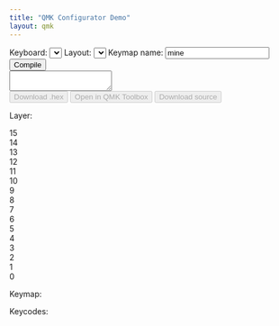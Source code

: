```yaml
---
title: "QMK Configurator Demo"
layout: qmk
---
```


<select id="template" style="display:none;">
    <option id="templateOption"></option>
</select>
<div id="controller">
  <div id="controller-top">
    <label>Keyboard: <select id="keyboard" onChange=" setSelectWidth(this);"></select></label> 
    <label>Layout: <select id="layout" onChange=" setSelectWidth(this);"></select></label>
    <label id="keymap-name-label">Keymap name: <input id="keymap-name" type="text" value="mine" /></label>
    <button id="compile">Compile</button>
  </div><textarea id="status" readonly></textarea><div id="controller-bottom">
    <button id="hex" disabled>Download .hex</button>
    <button id="toolbox" disabled>Open in QMK Toolbox</button>
    <button id="source" disabled>Download source</button>
  </div>
</div>
<div class="split-content">
  <div class="left-side">
    <p><label>Layer:</label></p>
    <div id="layers">
      <div class="layer">15</div>
      <div class="layer">14</div>
      <div class="layer">13</div>
      <div class="layer">12</div>
      <div class="layer">11</div>
      <div class="layer">10</div>
      <div class="layer">9</div>
      <div class="layer">8</div>
      <div class="layer">7</div>
      <div class="layer">6</div>
      <div class="layer">5</div>
      <div class="layer">4</div>
      <div class="layer">3</div>
      <div class="layer">2</div>
      <div class="layer">1</div>
      <div class="layer active">0</div>
    </div>
  </div>
  <div class="right-side">
    <p><label>Keymap:</label></p>
    <div id="visual-keymap"></div>
  </div>
</div>
<p style="clear:both">
  <label>Keycodes:</label>
  <div id="keycodes"></div>
</p>
<style>

#compile, #hex, #toolbox, #source {
  float: right;
  line-height: 120%;
  margin: 0px 4px 0px 0px;
  border-radius: 3px;
  background-color: #49ad4c;
  color: white;
  border: 0px solid #000;
  padding: 3px 6px;
  cursor: pointer;
}

#compile, #hex {
  margin: 0px;
}

#source, #toolbox {
  float: left;
}

#compile:disabled, #hex:disabled, #toolbox:disabled, #source:disabled {
  background: #ccc;
  color: #999;
  cursor: unset;
}

#controller-top {
  padding: 5px;
  border-radius:  5px 5px 0px 0px;
  background: #eee;
  border-color: #ccc;
  border-style: solid;
  border-width: 1px 1px 0px 1px;
  margin: 0px auto;
  box-sizing: border-box;
  -moz-box-sizing: border-box;
  -webkit-box-sizing: border-box;
  overflow: hidden;
  line-height: 100%;
}

select, input, label, button {
  font-family: monospace;
  font-size: 12px;
}

#status {
  padding: 2px 5px;
  background: #333;
  color: #fff;
  border: 1px solid #000;
  font-family: monospace;
  white-space: pre-wrap;
  overflow-y: scroll;
  height: 200px;
  font-size: 12px;
  width: 100%;
  margin: 0px auto;
  box-sizing: border-box;
  -moz-box-sizing: border-box;
  -webkit-box-sizing: border-box;
  display: block;
}

#controller-bottom {
  padding: 5px;
  border-radius: 0px 0px 5px 5px;
  background: #eee;
  border-color: #ccc;
  border-style: solid;
  border-width: 0px 1px 1px 1px;
  margin: 0px auto;
  box-sizing: border-box;
  -moz-box-sizing: border-box;
  -webkit-box-sizing: border-box;
  overflow: hidden;
  line-height: 100%;
}

#layers {
  column-count: 2;
  padding-right: 10px;
}

#layers:before {
  border-left: 1px dashed #ccc;
  border-right: 1px dashed #ccc;
  content: "";
  height: 250px;
  position: absolute;
  left: 12px;
  width: 38px;
  z-index: -1;
}

.layer {
  width: 25px;
  height: 25px;
  border-radius: 25px;
  box-sizing: border-box;
  -moz-box-sizing: border-box;
  -webkit-box-sizing: border-box;
  border: 1px solid #ccc;
  display: flex;
  justify-content: space-around;
  align-items: center;
  line-height: 80%;
  font-size: 80%;
  margin-bottom: 10px;
  background: #fff;
}

.layer:hover {
  cursor: pointer;
  background: #eee;
}

.layer.active {
  background: #ccc;
  color: #fff;
}

.layer.non-empty {
  font-weight: bold;
}

.split-content {
}

.left-side {
  float: left;
}

.right-side {
  float: left;
}

#visual-keymap {
  position: relative;
  height: 300px;
}

.key {
  border: #ccc 1px solid;
  border-radius: 2px;
  position: absolute;
  box-sizing: border-box;
  -moz-box-sizing: border-box;
  -webkit-box-sizing: border-box;
  display: flex;
  justify-content: space-around;
  align-items: center;
  text-align: center;
  background: #fff;
  line-height: 100%;
  padding: 1px;
}

.key.disabled {
  background: #eee;
}
.key.disabled:before {
  content:"N/A";
  color: #ccc;
}

.key.active-key {
  background: #d4f9d1;
}

#keycodes {
  position: relative;
  box-sizing: border-box;
  -moz-box-sizing: border-box;
  -webkit-box-sizing: border-box;
  padding: 5px 0px 0px 5px;
  background: #eee;
  float: left;
  border-radius: 4px;
  border: 1px #ccc solid;
}

.keycode {
  width: 32px;
  height: 32px;
  margin: 0px 5px 5px 0px;
  border: #ccc 1px solid;
  border-radius: 2px;
  box-sizing: border-box;
  display: flex;
  justify-content: space-around;
  align-items: center;
  text-align: center;
  user-select: none;
  cursor: move; /* fallback if grab cursor is unsupported */
  cursor: grab;
  cursor: -moz-grab;
  cursor: -webkit-grab;
  background: #fff;
  float: left;
  font-size: 70%;
  line-height: 99%;
}

.keycode-1250 {
  width: 41.25px;
}
.keycode-1500 {
  width: 50.5px;
}
.keycode-1750 {
  width: 59.75px;
}
.keycode-2000 {
  width: 69px;
}
.keycode-2250 {
  width: 78.25px;
}

.space {
  height: 32px;
  margin: 0px 5px 5px 0px;
  box-sizing: border-box;
  display: flex;
  justify-content: space-around;
  align-items: center;
  text-align: center;
  user-select: none;
  float: left;
  font-size: 70%;
  line-height: 99%;
}

.space-250 {
  width: 4.25px;
}
.space-500 {
  width: 13.5px;
}
.space-750 {
  width: 22.75px;
}
.space-1000 {
  width: 32px;
}
.space-1250 {
  width: 41.25px;
}
.space-1500 {
  width: 50.5px;
}
.space-3500 {
  width: 124.5px;
}
.space-0 {
  width: 0px;
  margin: 0px;
  clear: left;
}

.keycode:active { 
  cursor: grabbing;
  cursor: -moz-grabbing;
  cursor: -webkit-grabbing;
  /*opacity: .5;
  -moz-transform: scale(.8);
  -webkit-transform: scale(.8);
  transform: scale(.8);*/
}

</style>

<script>
layouts = {};
keymap = [];
layer = 0;
keycodes = [
  {"name":"Esc", "code":"KC_ESC"},
  {"width":1000},
  {"name":"F1", "code":"KC_F1"},
  {"name":"F2", "code":"KC_F2"},
  {"name":"F3", "code":"KC_F3"},
  {"name":"F4", "code":"KC_F4"},
  {"width":500},
  {"name":"F5", "code":"KC_F5"},
  {"name":"F6", "code":"KC_F6"},
  {"name":"F7", "code":"KC_F7"},
  {"name":"F8", "code":"KC_F8"},
  {"width":500},
  {"name":"F9", "code":"KC_F9"},
  {"name":"F10", "code":"KC_F10"},
  {"name":"F11", "code":"KC_F11"},
  {"name":"F12", "code":"KC_F12"},
  {"width":250},
  {"name":"Print Screen", "code":"KC_PSCR"},
  {"name":"Scroll Lock", "code":"KC_SLCK"},
  {"name":"Pause", "code":"KC_PAUS"},
  {"width":0},


  {"name":"~ `", "code":"KC_GRV"},
  {"name":"! 1", "code":"KC_1"},
  {"name":"@ 2", "code":"KC_2"},
  {"name":"# 3", "code":"KC_3"},
  {"name":"$ 4", "code":"KC_4"},
  {"name":"% 5", "code":"KC_5"},
  {"name":"^ 6", "code":"KC_6"},
  {"name":"& 7", "code":"KC_7"},
  {"name":"* 8", "code":"KC_8"},
  {"name":"( 9", "code":"KC_9"},
  {"name":") 0", "code":"KC_0"},
  {"name":"_ -", "code":"KC_MINS"},
  {"name":"+ =", "code":"KC_EQL"},
  {"name":"Yen", "code":"KC_JYEN"},
  {"name":"Back Space", "code":"KC_BSPC"},
  {"width":250},
  {"name":"Insert", "code":"KC_INS"},
  {"name":"Home", "code":"KC_HOME"},
  {"name":"Page Up", "code":"KC_PGUP"},
  {"width":250},
  {"name":"Num Lock", "code":"KC_NLCK"},
  {"name":"/", "code":"KC_PSLS"},
  {"name":"*", "code":"KC_PAST"},
  {"name":"-", "code":"KC_PMNS"},
  {"width":0},



  {"name":"Tab", "code":"KC_TAB", "width":1500},
  {"name":"q", "code":"KC_Q"},
  {"name":"w", "code":"KC_W"},
  {"name":"e", "code":"KC_E"},
  {"name":"r", "code":"KC_R"},
  {"name":"t", "code":"KC_T"},
  {"name":"y", "code":"KC_Y"},
  {"name":"u", "code":"KC_U"},
  {"name":"i", "code":"KC_I"},
  {"name":"o", "code":"KC_O"},
  {"name":"p", "code":"KC_P"},
  {"name":"{ [", "code":"KC_LBRC"},
  {"name":"} ]", "code":"KC_RBRC"},
  {"name":"| \\", "code":"KC_BSLS", "width":1500},
  {"width":250},
  {"name":"Del", "code":"KC_DEL"},
  {"name":"End", "code":"KC_END"},
  {"name":"Page Down", "code":"KC_PGDN"},
  {"width":250},
  {"name":"7", "code":"KC_P7"},
  {"name":"8", "code":"KC_P8"},
  {"name":"9", "code":"KC_P9"},
  {"name":"+", "code":"KC_PPLS"},
  {"width":0},


  {"name":"Caps Lock", "code":"KC_CAPS", "width":1750},
  {"name":"a", "code":"KC_A"},
  {"name":"s", "code":"KC_S"},
  {"name":"d", "code":"KC_D"},
  {"name":"f", "code":"KC_F"},
  {"name":"g", "code":"KC_G"},
  {"name":"h", "code":"KC_H"},
  {"name":"j", "code":"KC_J"},
  {"name":"k", "code":"KC_K"},
  {"name":"l", "code":"KC_L"},
  {"name":": ;", "code":"KC_SCLN"},
  {"name":"\" '", "code":"KC_QUOT"},
  {"name":"NUHS", "code":"KC_NUHS"},
  {"name":"Enter", "code":"KC_ENT", "width":1250},
  {"width":3500},
  {"name":"4", "code":"KC_P4"},
  {"name":"5", "code":"KC_P5"},
  {"name":"6", "code":"KC_P6"},
  {"name":",", "code":"KC_PCMM"},
  {"width":0},

  {"name":"Left Shift", "code":"KC_LSFT", "width":1250},
  {"name":"NUBS", "code":"KC_NUBS"},
  {"name":"z", "code":"KC_Z"},
  {"name":"x", "code":"KC_X"},
  {"name":"c", "code":"KC_C"},
  {"name":"v", "code":"KC_V"},
  {"name":"b", "code":"KC_B"},
  {"name":"n", "code":"KC_N"},
  {"name":"m", "code":"KC_M"},
  {"name":"< ,", "code":"KC_COMM"},
  {"name":"> .", "code":"KC_DOT"},
  {"name":"? /", "code":"KC_SLSH"},
  {"name":"Ro", "code":"KC_RO"},
  {"name":"Right Shift", "code":"KC_RSFT", "width":1750},
  {"width":1250},
  {"name":"Up", "code":"KC_UP"},
  {"width":1250},
  {"name":"1", "code":"KC_P1"},
  {"name":"2", "code":"KC_P2"},
  {"name":"4", "code":"KC_P3"},
  {"name":"=", "code":"KC_PEQL"},
  {"width":0},

  {"name":"Left Ctrl", "code":"KC_LCTL", "width":1250},
  {"name":"Left OS", "code":"KC_LGUI", "width":1250},
  {"name":"Left Alt", "code":"KC_LALT", "width":1250},
  {"name":"MHEN", "code":"KC_MHEN"},
  {"name":"HANJ", "code":"KC_HANJ"},
  {"name":"Space", "code":"KC_SPC", "width":1250},
  {"name":"HAEN", "code":"KC_HAEN"},
  {"name":"HENK", "code":"KC_HENK"},
  {"name":"KANA", "code":"KC_KANA"},
  {"name":"Right Alt", "code":"KC_RALT", "width":1250},
  {"name":"Right OS", "code":"KC_RGUI", "width":1250},
  {"name":"Menu", "code":"KC_APP", "width":1250},
  {"name":"Right Ctrl", "code":"KC_RCTL", "width":1250},
  {"width":250},
  {"name":"Left", "code":"KC_LEFT"},
  {"name":"Down", "code":"KC_DOWN"},
  {"name":"Right", "code":"KC_RGHT"},
  {"width":250},
  {"name":"0", "code":"KC_P0", "width":2000},
  {"name":".", "code":"KC_PDOT"},
  {"name":"Enter", "code":"KC_PENT"},
  {"width":0},
  {"width":0},


  {"name":"N/A", "code":"KC_NO", title:"Nothing"},
  {"name":"⍖", "code":"KC_TRNS", "title":"Pass-through"},
  {"width":0},
  {"width":0},


  {"name":"a", "code":"KC_A"},
  {"name":"b", "code":"KC_B"},
  {"name":"c", "code":"KC_C"},
  {"name":"d", "code":"KC_D"},
  {"name":"e", "code":"KC_E"},
  {"name":"f", "code":"KC_F"},
  {"name":"g", "code":"KC_G"},
  {"name":"h", "code":"KC_H"},
  {"name":"i", "code":"KC_I"},
  {"name":"j", "code":"KC_J"},
  {"name":"k", "code":"KC_K"},
  {"name":"l", "code":"KC_L"},
  {"name":"m", "code":"KC_M"},
  {"name":"n", "code":"KC_N"},
  {"name":"o", "code":"KC_O"},
  {"name":"p", "code":"KC_P"},
  {"name":"q", "code":"KC_Q"},
  {"name":"r", "code":"KC_R"},
  {"name":"s", "code":"KC_S"},
  {"name":"t", "code":"KC_T"},
  {"name":"u", "code":"KC_U"},
  {"name":"v", "code":"KC_V"},
  {"name":"w", "code":"KC_W"},
  {"name":"x", "code":"KC_X"},
  {"name":"y", "code":"KC_Y"},
  {"name":"z", "code":"KC_Z"},
  {"width":0},
  {"width":0},


  {"name":"Vol Down", "code":"KC_VOLD"},
  {"name":"Vol Up", "code":"KC_VOLU"},
  {"name":"Mute", "code":"KC_MUTE"},
  {"name":"Power", "code":"KC_PWR"},
  {"name":"Help", "code":"KC_HELP"},
  {"name":"Stop", "code":"KC_STOP"},
  {"name":"Again", "code":"KC_AGIN"},
  {"name":"Menu", "code":"KC_MENU"},
  {"name":"Undo", "code":"KC_UNDO"},
  {"name":"Select", "code":"KC_SLCT"},
  {"name":"Copy", "code":"KC_COPY"},
  {"name":"Exec", "code":"KC_EXEC"},
  {"name":"Paste", "code":"KC_PSTE"},
  {"name":"Find", "code":"KC_FIND"},
  {"name":"Cut", "code":"KC_CUT"},
];

job_id = "";
hex_stream = "";
hex_filename = "";
keyboards = [];
status = "";
keyboard = "";
layout = "";

function setSelectWidth(s) {
  var sel = $(s);
  $('#templateOption').text( sel.val() );
  sel.width( $('#template').width() * 1.03 );
}

setSelectWidth($("#keyboard"));
setSelectWidth($("#layout"));

function reset_keymap() {
  keymap = [];
  $(".layer.non-empty").removeClass("non-empty");
}

function keyboard_from_hash() {
  if (keyboards.indexOf(window.location.hash.replace(/\#\//ig,"")) != -1) {
    return window.location.hash.replace(/\#\//ig,"");
  } else if (keyboards.indexOf(window.location.hash.replace(/\#\//ig,"").replace(/\/[^\/]+$/ig, "")) != -1) {
    return window.location.hash.replace(/\#\//ig,"").replace(/\/[^\/]+$/ig, "");
  } else {
    return false;
  }
}

function layout_from_hash() {
  if (window.location.hash.replace(/^.+\//i, "") in layouts) {
    return window.location.hash.replace(/^.+\//i, "");
  } else {
    return false;
  }
}

$(document).ready(function() {


  $(window).on('hashchange', function() {
    console.log(window.location.hash);

    if (keyboard_from_hash() && keyboard_from_hash() != keyboard) {
      reset_keymap();
      keyboard = keyboard_from_hash();
      $("#keyboard").val(keyboard);
      setSelectWidth($("#keyboard"));
      load_layouts($("#keyboard").val());
    } else if (layout_from_hash() && layout_from_hash() != layout) {
      layout = layout_from_hash();
      $("#layout").val(layout);
      setSelectWidth($("#layout"));
      render_layout($("#layout").val());
    }
  });


  $.each(keycodes, function(k, d) {
    if (d.code) {
      $("#keycodes").append($("<div>", {
        class: "keycode keycode-" + d.width,
        "data-code": d.code,
        "data-type": "keycode",
        html: d.name,
        title: d.title
      }));
    } else {
      $("#keycodes").append($("<div>", {
        class: "space space-" + d.width,
      }));
    }
  });

  $(".keycode").each(function(k, d) {
    $(d).draggable({
      revert: true,
      revertDuration: 100
    });
  });

  // $(document).on("dropover", ".key", function(e) {
  //   $(e.target).addClass("active-key");
  // });

  // $(document).on("dropout", ".key", function(e) {
  //   $(e.target).removeClass("active-key");
  // });

  function load_layouts(keyboard) {
    $.get("http://compile.qmk.fm/v1/keyboards/" + keyboard, function(data) {
      if (data.keyboards[keyboard]) {
        $("#layout").find('option').remove();
        layouts = {};
        $.each(data.keyboards[keyboard].layouts, function(k, d) {
          $("#layout").append($('<option>', {
            value: k,
            text: k
          }));
          if (d.layout)
            layouts[k] = d.layout;
          else
            layouts[k] = d;
        });

        if (layout_from_hash()) {
          $("#layout").val(layout_from_hash());
        }
        window.location.hash = "#/" + $("#keyboard").val() + "/" + $("#layout").val();
        setSelectWidth($("#layout"));
        render_layout($("#layout").val());
      } else {

      }
    });
  }

  function render_layout(layout) {
    var key_width = 40;
    var key_height = 40;
    var key_x_spacing = 45;
    var key_y_spacing = 45;
    $("#visual-keymap").find("*").remove();
    if (!keymap[layer])
      keymap[layer] = {};
    $.each(layouts[layout], function(k, d) {
      var key = $('<div>', {
        class: "key disabled",
        style: "left: " + (d.x * key_x_spacing) + "px; top: " + (d.y * key_y_spacing) + "px; width: " + ((d.w * key_x_spacing) - (key_x_spacing - key_width)) + "px; height: " + key_height + "px",
        id: "key-"+k,
        "data-index": k,
        "data-type": "key"
      });
      if (keymap[layer][k] && keymap[layer][k].code != "KC_NO") {
        $(key).html(keymap[layer][k].name);
        $(key).attr("data-code", keymap[layer][k].code);
        $(key).removeClass("disabled");
      } else {
        keymap[layer][k] = {name: "", code: "KC_NO"};
        $(key).attr("data-code", "KC_NO");
      }
      $(key).droppable({
        over: function(event, ui) {
          if (ui.helper[0].dataset.type == "keycode")
            $(this).addClass("active-key");
          else
            console.log(ui);
        },
        out: function(event, ui) {
          if (ui.helper[0].dataset.type == "keycode")
            $(this).removeClass("active-key");
        },
        drop: function(event, ui) {
          if (ui.helper[0].dataset.type == "keycode") {
            $(this).removeClass("active-key");
            if (ui.helper[0].dataset.code != "KC_NO") {
              $(".layer.active").addClass("non-empty");
              $(this).removeClass("disabled");
              $(this).html(ui.helper[0].innerHTML);
            } else {
              $(this).addClass("disabled");
              $(this).html("");
            }
            $(this).attr("data-code", ui.helper[0].dataset.code);
            // $(this).draggable({revert: true, revertDuration: 100});
            keymap[layer][k] = { name: ui.helper[0].innerHTML, code: ui.helper[0].dataset.code };
          } else if (ui.helper[0].dataset.type == "key") {
            console.log(ui);
          }
        }
      });

      $("#visual-keymap").append(key);
    });
  }

  $.get("http://compile.qmk.fm/v1/keyboards", function(data) { 
    keyboards = data;
    $.each(data, function(k, d) { 
      $("#keyboard").append($('<option>', { 
        value: d,
        text : d
      }));
    });
    if (keyboard_from_hash()) {
      $("#keyboard").val(keyboard_from_hash());
    }
    setSelectWidth($("#keyboard"));
    load_layouts($("#keyboard").val());
  });

  $("#keyboard").change(function() {
    // reset_keymap();
    window.location.hash = "#/" + $("#keyboard").val() + "/" + $("#layout").val();
    // load_layouts($("#keyboard").val());
  });

  $("#layout").change(function() {
    window.location.hash = "#/" + $("#keyboard").val() + "/" + $("#layout").val();
    // render_layout($("#layout").val());
  });

  $(".layer").click(function(e) {
    $(".layer.active").removeClass("active");
    $(e.target).addClass("active");
    layer = e.target.innerHTML;
    render_layout($("#layout").val());
  });

  $("#compile").click(function() {
    $("#compile").attr("disabled", "disabled");
    var layers = [];
    $.each(keymap, function(k, d) {
      layers[k] = [];
      $.each(keymap[k], function(l, e) {
        layers[k][l] = e.code;
      });
    });
    var data = {
      "keyboard": $("#keyboard").val(),
      "keymap": $("#keymap-name").val(),
      "layout": $("#layout").val(),
      "layers": layers
    }
    console.log(JSON.stringify(data));
    $("#status").append("* Sending " + $("#keyboard").val() + ":" + $("#keymap-name").val() + " with " + $("#layout").val());
    $.ajax({
        'type': 'POST',
        'url': "http://compile.qmk.fm/v1/compile",
        'contentType': 'application/json',
        'data': JSON.stringify(data),
        'dataType': 'json',
        'success': function(d) {
          if (d.enqueued) {
            $("#status").append("\n* Received job_id: " + d.job_id);
            job_id = d.job_id;
            check_status();
          }
        }
    });

  });

  function check_status() {
    $.get("http://compile.qmk.fm/v1/compile/" + job_id, function(data) {
      console.log(data);
      if (data.status == "finished") {
        $("#status").append("\n* Finished:\n" + data.result.output.replace(/\[.*m/gi, ""));
        hex_stream = data.result.firmware;
        hex_filename = data.result.firmware_filename;
        $("#compile").removeAttr("disabled");
        $("#hex").removeAttr("disabled");
        $("#toolbox").removeAttr("disabled");
        $("#source").removeAttr("disabled");
      } else if (data.status == "queued") {
        if (status != "queued")
          $("#status").append("\n* Queueing");
        else
          $("#status").append(" .");
        setTimeout(check_status, 500);
      } else if (data.status == "running") {
        if (status != "running")
          $("#status").append("\n* Running");
        else
          $("#status").append(" .");
        setTimeout(check_status, 500);
      } else if (data.status == "unknown") {
        $("#compile").removeAttr("disabled");
      } else if (data.status == "failed") {
        $("#status").append("\n* Failed");
        if (data.result)
           $("#status").append("\n* Error:\n" + data.result.output);
        $("#compile").removeAttr("disabled");
      }
      $("#status").scrollTop($("#status")[0].scrollHeight);
      status = data.status;
    });
  }

  function download(filename, text) {
    var element = document.createElement('a');
    element.setAttribute('href', 'data:text/plain;charset=utf-8,' + encodeURIComponent(text));
    element.setAttribute('download', filename);

    element.style.display = 'none';
    document.body.appendChild(element);

    element.click();

    document.body.removeChild(element);
  }

  $("#hex").click(function() {
      // $.get("http://compile.qmk.fm/v1/compile/" + job_id + "/hex", function(data) {
      //   console.log(data);
      // });
      download(hex_filename, hex_stream);
  });

  $("#source").click(function() {
      $.get("http://compile.qmk.fm/v1/compile/" + job_id + "/source", function(data) {
        console.log(data);
      });
  });

});
</script>